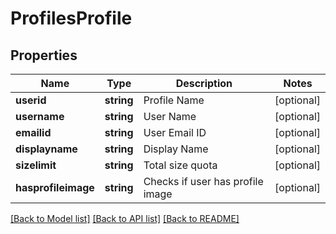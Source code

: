 # ProfilesProfile

## Properties
Name | Type | Description | Notes
------------ | ------------- | ------------- | -------------
**userid** | **string** | Profile Name | [optional] 
**username** | **string** | User Name | [optional] 
**emailid** | **string** | User Email ID | [optional] 
**displayname** | **string** | Display Name | [optional] 
**sizelimit** | **string** | Total size quota | [optional] 
**hasprofileimage** | **string** | Checks if user has profile image | [optional] 

[[Back to Model list]](../README.md#documentation-for-models) [[Back to API list]](../README.md#documentation-for-api-endpoints) [[Back to README]](../README.md)


